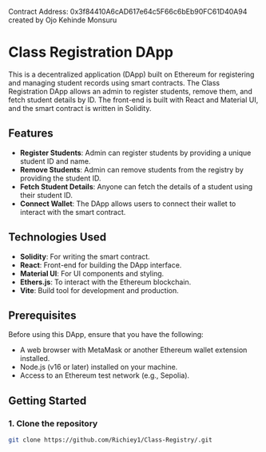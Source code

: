 Contract Address: 0x3f84410A6cAD617e64c5F66c6bEb90FC61D40A94 
created by Ojo Kehinde Monsuru

# Class Registration DApp

This is a decentralized application (DApp) built on Ethereum for registering and managing student records using smart contracts. The Class Registration DApp allows an admin to register students, remove them, and fetch student details by ID. The front-end is built with React and Material UI, and the smart contract is written in Solidity.

## Features

- **Register Students**: Admin can register students by providing a unique student ID and name.
- **Remove Students**: Admin can remove students from the registry by providing the student ID.
- **Fetch Student Details**: Anyone can fetch the details of a student using their student ID.
- **Connect Wallet**: The DApp allows users to connect their wallet to interact with the smart contract.

## Technologies Used

- **Solidity**: For writing the smart contract.
- **React**: Front-end for building the DApp interface.
- **Material UI**: For UI components and styling.
- **Ethers.js**: To interact with the Ethereum blockchain.
- **Vite**: Build tool for development and production.

## Prerequisites

Before using this DApp, ensure that you have the following:

- A web browser with MetaMask or another Ethereum wallet extension installed.
- Node.js (v16 or later) installed on your machine.
- Access to an Ethereum test network (e.g., Sepolia).

## Getting Started

### 1. Clone the repository

```bash
git clone https://github.com/Richiey1/Class-Registry/.git

